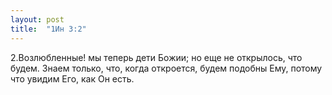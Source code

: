 ```yaml
---
layout: post
title:  "1Ин 3:2"
---
```


2.Возлюбленные! мы теперь дети Божии; но еще не открылось, что будем. Знаем только, что, когда откроется, будем подобны Ему, потому что увидим Его, как Он есть.
